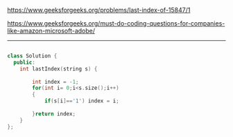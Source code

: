 https://www.geeksforgeeks.org/problems/last-index-of-15847/1

https://www.geeksforgeeks.org/must-do-coding-questions-for-companies-like-amazon-microsoft-adobe/



---



```cpp

class Solution {
  public:
    int lastIndex(string s) {
        
        int index = -1;
        for(int i= 0;i<s.size();i++)
        {
            if(s[i]=='1') index = i;
            
        }return index;
    }
};

```
